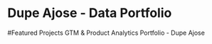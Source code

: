 # Dupe Ajose - Data Portfolio
#Featured Projects 
GTM &amp; Product Analytics Portfolio - Dupe Ajose
